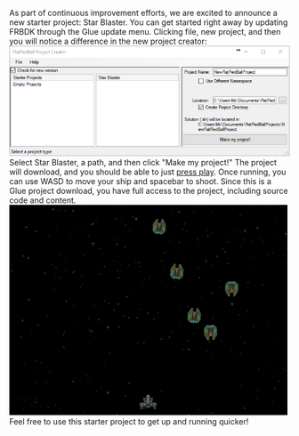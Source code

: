 As part of continuous improvement efforts, we are excited to announce a new starter project: Star Blaster. You can get started right away by updating FRBDK through the Glue update menu. Clicking file, new project, and then you will notice a difference in the new project creator: ![newprojectcreator_starters](/media/2016-05-new_project_creator.png) Select Star Blaster, a path, and then click "Make my project!" The project will download, and you should be able to just [press play](/news/just-press-play.md). Once running, you can use WASD to move your ship and spacebar to shoot. Since this is a Glue project download, you have full access to the project, including source code and content. ![starblaster](/media/2016-05-starblaster.gif) Feel free to use this starter project to get up and running quicker!
